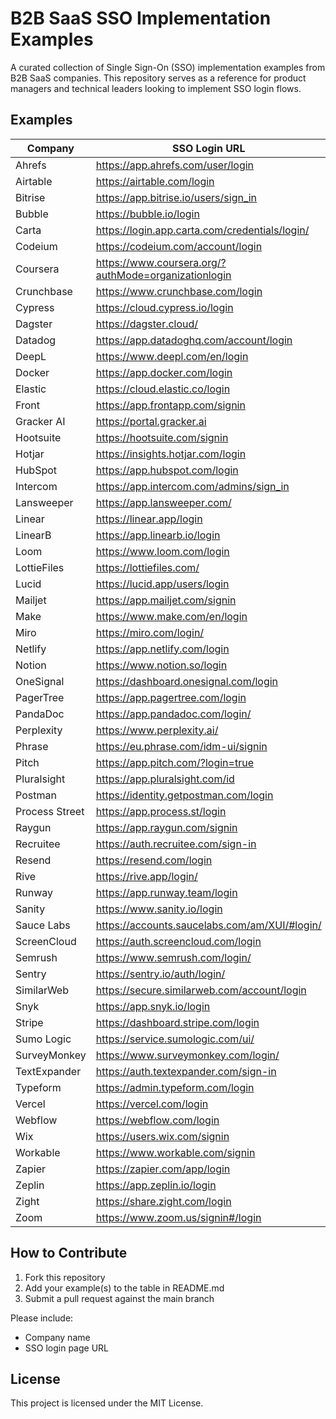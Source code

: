 # B2B SaaS SSO Implementation Examples

A curated collection of Single Sign-On (SSO) implementation examples from B2B SaaS companies. This repository serves as a reference for product managers and technical leaders looking to implement SSO login flows.

## Examples

| Company | SSO Login URL |
|---------|---------------|
| Ahrefs | https://app.ahrefs.com/user/login |
| Airtable | https://airtable.com/login |
| Bitrise | https://app.bitrise.io/users/sign_in |
| Bubble | https://bubble.io/login |
| Carta | https://login.app.carta.com/credentials/login/ |
| Codeium | https://codeium.com/account/login |
| Coursera | https://www.coursera.org/?authMode=organizationlogin |
| Crunchbase | https://www.crunchbase.com/login |
| Cypress | https://cloud.cypress.io/login |
| Dagster | https://dagster.cloud/ |
| Datadog | https://app.datadoghq.com/account/login |
| DeepL | https://www.deepl.com/en/login |
| Docker | https://app.docker.com/login |
| Elastic | https://cloud.elastic.co/login |
| Front | https://app.frontapp.com/signin |
| Gracker AI | https://portal.gracker.ai |
| Hootsuite | https://hootsuite.com/signin |
| Hotjar | https://insights.hotjar.com/login |
| HubSpot | https://app.hubspot.com/login |
| Intercom | https://app.intercom.com/admins/sign_in |
| Lansweeper | https://app.lansweeper.com/ |
| Linear | https://linear.app/login |
| LinearB | https://app.linearb.io/login |
| Loom | https://www.loom.com/login |
| LottieFiles | https://lottiefiles.com/ |
| Lucid | https://lucid.app/users/login |
| Mailjet | https://app.mailjet.com/signin |
| Make | https://www.make.com/en/login |
| Miro | https://miro.com/login/ |
| Netlify | https://app.netlify.com/login |
| Notion | https://www.notion.so/login |
| OneSignal | https://dashboard.onesignal.com/login |
| PagerTree | https://app.pagertree.com/login |
| PandaDoc | https://app.pandadoc.com/login/ |
| Perplexity | https://www.perplexity.ai/ |
| Phrase | https://eu.phrase.com/idm-ui/signin |
| Pitch | https://app.pitch.com/?login=true |
| Pluralsight | https://app.pluralsight.com/id |
| Postman | https://identity.getpostman.com/login |
| Process Street | https://app.process.st/login |
| Raygun | https://app.raygun.com/signin |
| Recruitee | https://auth.recruitee.com/sign-in |
| Resend | https://resend.com/login |
| Rive | https://rive.app/login/ |
| Runway | https://app.runway.team/login |
| Sanity | https://www.sanity.io/login |
| Sauce Labs | https://accounts.saucelabs.com/am/XUI/#login/ |
| ScreenCloud | https://auth.screencloud.com/login |
| Semrush | https://www.semrush.com/login/ |
| Sentry | https://sentry.io/auth/login/ |
| SimilarWeb | https://secure.similarweb.com/account/login |
| Snyk | https://app.snyk.io/login |
| Stripe | https://dashboard.stripe.com/login |
| Sumo Logic | https://service.sumologic.com/ui/ |
| SurveyMonkey | https://www.surveymonkey.com/login/ |
| TextExpander | https://auth.textexpander.com/sign-in |
| Typeform | https://admin.typeform.com/login |
| Vercel | https://vercel.com/login |
| Webflow | https://webflow.com/login |
| Wix | https://users.wix.com/signin |
| Workable | https://www.workable.com/signin |
| Zapier | https://zapier.com/app/login |
| Zeplin | https://app.zeplin.io/login |
| Zight | https://share.zight.com/login |
| Zoom | https://www.zoom.us/signin#/login |

## How to Contribute

1. Fork this repository
2. Add your example(s) to the table in README.md
3. Submit a pull request against the main branch

Please include:
- Company name
- SSO login page URL

## License

This project is licensed under the MIT License.
